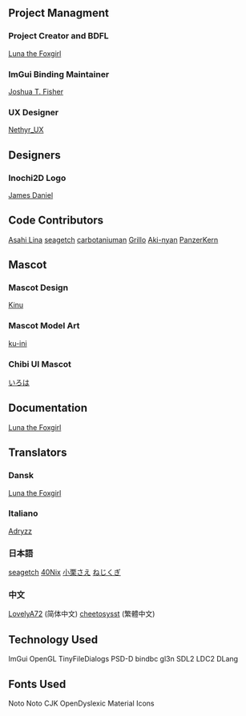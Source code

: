 ## Project Managment

### Project Creator and BDFL
  [Luna the Foxgirl](https://twitter.com/LunaFoxgirlVT)

### ImGui Binding Maintainer
  [Joshua T. Fisher](https://twitter.com/Timewatcher)

### UX Designer
  [Nethyr_UX](https://twitter.com/Nethyr_UX)

## Designers
### Inochi2D Logo
  [James Daniel](https://twitter.com/rakujira) 

## Code Contributors
  [Asahi Lina](https://twitter.com/LinaAsahi)
  [seagetch](https://twitter.com/seagetch)
  [carbotaniuman](https://github.com/carbotaniuman)
  [Grillo](https://twitter.com/Grillo_delmal)
  [Aki-nyan](https://twitter.com/lethalbit)
  [PanzerKern](https://github.com/pankern)

## Mascot
### Mascot Design
  [Kinu](https://twitter.com/Kinugitsune)

### Mascot Model Art
  [ku-ini](https://twitter.com/duckmastah)

### Chibi UI Mascot
  [いろは](https://twitter.com/iroha_matsurika)

## Documentation
  [Luna the Foxgirl](https://twitter.com/LunaFoxgirlVT)

## Translators
### Dansk
  [Luna the Foxgirl](https://twitter.com/LunaFoxgirlVT)
### Italiano
  [Adryzz](https://twitter.com/Adryzz6)
### 日本語
  [seagetch](https://twitter.com/seagetch)
  [40Nix](https://twitter.com/40Nix)
  [小栗さえ](https://twitter.com/OkuriSae)
  [ねじくぎ](https://twitter.com/scrwnl)
### 中文
  [LovelyA72](https://twitter.com/LovelyA72) (简体中文)
  [cheetosysst](https://twitter.com/Thect_36) (繁體中文)

## Technology Used
  ImGui
  OpenGL
  TinyFileDialogs
  PSD-D
  bindbc
  gl3n
  SDL2
  LDC2
  DLang

## Fonts Used
  Noto
  Noto CJK
  OpenDyslexic
  Material Icons

